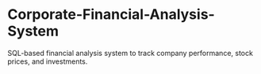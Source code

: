 # Corporate-Financial-Analysis-System
SQL-based financial analysis system to track company performance, stock prices, and investments.
